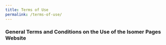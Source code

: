```yaml
---
title: Terms of Use
permalink: /terms-of-use/
---
```

### **General Terms and Conditions on the Use of the Isomer Pages Website**
